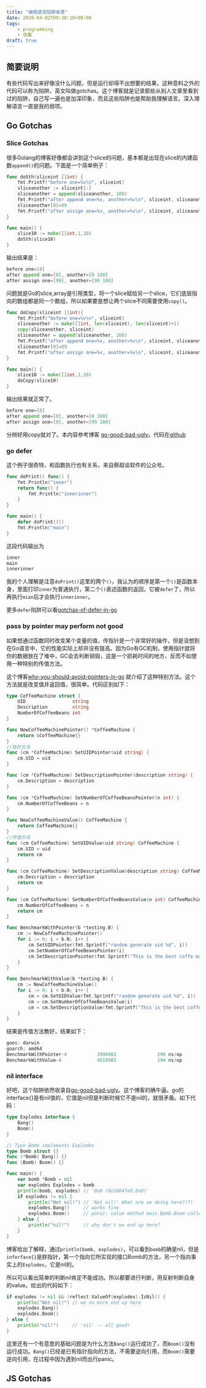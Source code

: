 ```yaml
---
title: "编程语言陷阱收录"
date: 2020-04-02T09:38:10+08:00
tags:
    - programming
    - 收集
draft: true
---
```


## 简要说明

有些代码写出来好像没什么问题，但是运行却得不出想要的结果，这种意料之外的代码可以称为陷阱，英文叫做gotchas。这个博客就是记录那些从别人文章里看到过的陷阱，自己写一遍也是加深印象，而且这些陷阱也能帮助我理解语言。深入理解语言一直是我的弱项。

## Go Gotchas

### Slice Gotchas
很多Golang的博客好像都会讲到这个slice的问题，基本都是出现在slice的内建函数```append()```的问题。下面是一个简单例子：
```Go
func doSth(sliceint []int) {
	fmt.Printf("before one=%v\n", sliceint)
	sliceanother := sliceint[:]
	sliceanother = append(sliceanother, 100)
	fmt.Printf("after append one=%v, another=%v\n", sliceint, sliceanother)
	sliceanother[0]=99
	fmt.Printf("after assign one=%v, another=%v\n", sliceint, sliceanother)
}

func main() {
	slice10 := make([]int,1,10)
	doSth(slice10)
}
```
输出结果是：
```Go
before one=[0]
after append one=[0], another=[0 100]
after assign one=[99], another=[99 100]
```
问题就是Go的slice,array是引用类型，将一个slice赋给另一个slice，它们底层指向的数组都是同一个数组，所以如果要是想让两个slice不同需要使用```copy()```。

```Go
func doCopy(sliceint []int){
	fmt.Printf("before one=%v\n", sliceint)
	sliceanother := make([]int, len(sliceint), len(sliceint)+1)
	copy(sliceanother, sliceint)
	sliceanother = append(sliceanother, 100)
	fmt.Printf("after append one=%v, another=%v\n", sliceint, sliceanother)
	sliceanother[0]=99
	fmt.Printf("after assign one=%v, another=%v\n", sliceint, sliceanother)
}

func main() {
	slice10 := make([]int,1,10)
	doCopy(slice10)
}
```

输出结果就正常了。
```Go
before one=[0]
after append one=[0], another=[0 100]
after assign one=[0], another=[99 100]
```

分辨好用copy就对了。本内容参考博客 [go-good-bad-ugly](https://bluxte.net/musings/2018/04/10/go-good-bad-ugly/)。代码在[github](https://github.com/jiangjiawen/learncodebyexample/blob/master/go/detail/slicegotchas.go)

### go defer
这个例子很奇特，和函数执行也有关系，来自蔡超谈软件的公众号。
```Go
func doPrint() func() {
	fmt.Println("inner")
	return func() {
		fmt.Println("innerinner")
	}
}

func main() {
	defer doPrint()()
	fmt.Println("main")
}
```
这段代码输出为
```GO
inner
main
innerinner
```
我的个人理解是注意```doPrint()```这里的两个```()```，我认为的顺序是第一个```()```是函数本身，里面打印```inner```为普通执行，第二个```()```表述函数的返回，它被```defer```了，所以再执行```mian```后才会执行```innerinner```。

更多```defer```陷阱可以看[gotchas-of-defer-in-go](https://blog.learngoprogramming.com/gotchas-of-defer-in-go-1-8d070894cb01)

### pass by pointer may perform not good
如果想通过函数同时改变某个变量的值，传指针是一个非常好的操作，但是没想到在Go语言中，它的性能实际上却并没有提高。因为Go有GC机制，使用指针就将你的数据放在了堆中，GC会去判断销毁，这是一个损耗时间的地方，反而不如使用一种特别的传值方法。

这个博客[why-you-should-avoid-pointers-in-go](https://medium.com/better-programming/why-you-should-avoid-pointers-in-go-36724365a2a7) 就介绍了这种特别方法。这个方法就是改变值并返回值，很简单。代码区别如下：

```Go
type CoffeeMachine struct {
	UID                 string
	Description         string
	NumberOfCoffeeBeans int
}

func NewCoffeeMachinePointer() *CoffeeMachine {
	return &CoffeeMachine{}
}
//指针方法
func (cm *CoffeeMachine) SetUIDPointer(uid string) {
	cm.UID = uid
}

func (cm *CoffeeMachine) SetDescriptionPointer(description string) {
	cm.Description = description
}

func (cm *CoffeeMachine) SetNumberOfCoffeeBeansPointer(n int) {
	cm.NumberOfCoffeeBeans = n
}

func NewCoffeeMachineValue() CoffeeMachine {
	return CoffeeMachine{}
}
//传值方法
func (cm CoffeeMachine) SetUIDValue(uid string) CoffeeMachine {
	cm.UID = uid
	return cm
}

func (cm CoffeeMachine) SetDescriptionValue(description string) CoffeeMachine {
	cm.Description = description
	return cm
}

func (cm CoffeeMachine) SetNumberOfCoffeeBeansValue(n int) CoffeeMachine {
	cm.NumberOfCoffeeBeans = n
	return cm
}

func BenchmarkWithPointer(b *testing.B) {
	cm := NewCoffeeMachinePointer()
	for i := 0; i < b.N; i++ {
		cm.SetUIDPointer(fmt.Sprintf("random generate uid %d", i))
		cm.SetNumberOfCoffeeBeansPointer(i)
		cm.SetDescriptionPointer(fmt.Sprintf("This is the best coffe machine that is around! This is version %d", i))
	}
}

func BenchmarkWithValue(b *testing.B) {
	cm := NewCoffeeMachineValue()
	for i := 0; i < b.N; i++ {
		cm = cm.SetUIDValue(fmt.Sprintf("random generate uid %d", i))
		cm = cm.SetNumberOfCoffeeBeansValue(i)
		cm = cm.SetDescriptionValue(fmt.Sprintf("This is the best coffe machine that is around! This is version %d", i))
	}
}
```

结果是传值方法教好，结果如下：
```Go
goos: darwin
goarch: amd64
BenchmarkWithPointer-4           3996082               299 ns/op
BenchmarkWithValue-4             4010985               294 ns/op
```

### nil interface
好吧，这个陷阱依然收录自[go-good-bad-ugly](https://bluxte.net/musings/2018/04/10/go-good-bad-ugly/)。这个博客的确牛逼。go的interface{}是有nil值的，它值是nil但是判断时候它不是nil的，就很矛盾。如下代码：

```Go
type Explodes interface {
    Bang()
    Boom()
}

// Type Bomb implements Explodes
type Bomb struct {}
func (*Bomb) Bang() {}
func (Bomb) Boom() {}

func main() {
    var bomb *Bomb = nil
    var explodes Explodes = bomb
    println(bomb, explodes) // '0x0 (0x1084fe0,0x0)'
    if explodes != nil {
        println("Not nil!") // 'Not nil!' What are we doing here?!?!
        explodes.Bang()     // works fine
        explodes.Boom()     // panic: value method main.Bomb.Boom called using nil *Bomb pointer
    } else {
        println("nil!")     // why don't we end up here?
    }
}
```
博客给出了解释，通过```println(bomb, explodes)```，可以看到```bomb```的确是nil，但是```inferface{}```是胖指针，第一个指向它所实现的接口Bomb的方法，另一个指向事实上的```Explodes```，它是nil的。

所以可以看出简单的判断nil肯定不能成功。所以都要进行判断，用反射判断自身的value。给出的代码如下：
```Go
if explodes != nil && !reflect.ValueOf(explodes).IsNil() {
    println("Not nil!") // we no more end up here
    explodes.Bang()
    explodes.Boom()
} else {
    println("nil!")     // 'nil' -- all good!
}
```

这里还有一个有意思的基础问题是为什么方法```Bang()```运行成功了，而```Boom()```没有运行成功。```Bang()```已经是已有指针指向的方法，不需要逆向引用，而```Boom()```需要逆向引用，在过程中因为遇到nil而出行panic。

## JS Gotchas
